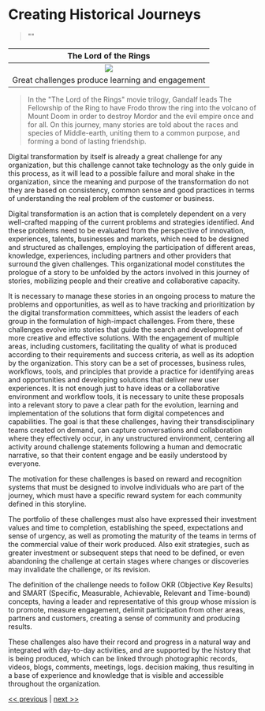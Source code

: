 # Creating Historical Journeys

>""

| The Lord of the Rings |
| :---: |
|![](../../images/%20creating_historical_journeys.png)|
|Great challenges produce learning and engagement|

>In the "The Lord of the Rings" movie trilogy, Gandalf leads The Fellowship of the Ring to have Frodo throw the ring into the volcano of Mount Doom in order to destroy Mordor and the evil empire once and for all. On this journey, many stories are told about the races and species of Middle-earth, uniting them to a common purpose, and forming a bond of lasting friendship.

Digital transformation by itself is already a great challenge for any organization, but this challenge cannot take technology as the only guide in this process, as it will lead to a possible failure and moral shake in the organization, since the meaning and purpose of the transformation do not they are based on consistency, common sense and good practices in terms of understanding the real problem of the customer or business.

Digital transformation is an action that is completely dependent on a very well-crafted mapping of the current problems and strategies identified. And these problems need to be evaluated from the perspective of innovation, experiences, talents, businesses and markets, which need to be designed and structured as challenges, employing the participation of different areas, knowledge, experiences, including partners and other providers that surround the given challenges. This organizational model constitutes the prologue of a story to be unfolded by the actors involved in this journey of stories, mobilizing people and their creative and collaborative capacity.

It is necessary to manage these stories in an ongoing process to mature the problems and opportunities, as well as to have tracking and prioritization by the digital transformation committees, which assist the leaders of each group in the formulation of high-impact challenges. From there, these challenges evolve into stories that guide the search and development of more creative and effective solutions. With the engagement of multiple areas, including customers, facilitating the quality of what is produced according to their requirements and success criteria, as well as its adoption by the organization. This story can be a set of processes, business rules, workflows, tools, and principles that provide a practice for identifying areas and opportunities and developing solutions that deliver new user experiences. It is not enough just to have ideas or a collaborative environment and workflow tools, it is necessary to unite these proposals into a relevant story to pave a clear path for the evolution, learning and implementation of the solutions that form digital competences and capabilities. The goal is that these challenges, having their transdisciplinary teams created on demand, can capture conversations and collaboration where they effectively occur, in any unstructured environment, centering all activity around challenge statements following a human and democratic narrative, so that their content engage and be easily understood by everyone.

The motivation for these challenges is based on reward and recognition systems that must be designed to involve individuals who are part of the journey, which must have a specific reward system for each community defined in this storyline.

The portfolio of these challenges must also have expressed their investment values and time to completion, establishing the speed, expectations and sense of urgency, as well as promoting the maturity of the teams in terms of the commercial value of their work produced. Also exit strategies, such as greater investment or subsequent steps that need to be defined, or even abandoning the challenge at certain stages where changes or discoveries may invalidate the challenge, or its revision.

The definition of the challenge needs to follow OKR (Objective Key Results) and SMART (Specific, Measurable, Achievable, Relevant and Time-bound) concepts, having a leader and representative of this group whose mission is to promote, measure engagement, delimit participation from other areas, partners and customers, creating a sense of community and producing results.

These challenges also have their record and progress in a natural way and integrated with day-to-day activities, and are supported by the history that is being produced, which can be linked through photographic records, videos, blogs, comments, meetings, logs. decision making, thus resulting in a base of experience and knowledge that is visible and accessible throughout the organization.

[<< previous](6-collaborating_in_the_ecosystem) | [next >>](8-flowing_in_time_and_rhythm.md)
